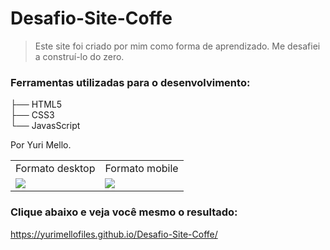 # Desafio-Site-Coffe

> Este site foi criado por mim como forma de aprendizado. Me desafiei a construí-lo do zero. 

### Ferramentas utilizadas para o desenvolvimento:

├── HTML5 <br>
├── CSS3 <br>
└── JavasScript

Por Yuri Mello.


<table>
  <tr>
    <td>Formato desktop </td>
     <td>Formato mobile</td>
     
  </tr>
  <tr>
    <td valign="top"><img src="https://user-images.githubusercontent.com/58647179/167320401-277547ac-3c64-4cd8-9c1c-cb712809b489.png" ></td>
    <td valign="top"><img src="https://user-images.githubusercontent.com/58647179/167320502-793fed19-3b6e-4f01-bfd2-96bc5ae2211b.png" ></td>
    
  </tr>
 </table>
 
 ### Clique abaixo e veja você mesmo o resultado: <br>
 https://yurimellofiles.github.io/Desafio-Site-Coffe/
